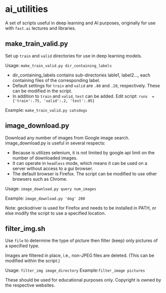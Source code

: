 # ai_utilities

A set of scripts useful in deep learning and AI purposes, originally for use with `fast.ai` lectures and libraries.

## make_train_valid.py
Set up `train` and `valid` directories for use in deep learning models.

Usage:   `make_train_valid.py dir_containing_labels`
- dir_containing_labels contains sub-directories lable1, label2...,  each containing files of the corresponding label.
- Default settings for `train` and `valid` are `.80` and `.20`, respectively. These can be modified in the script.
- In addition to `train` and `valid`, `test` can be added. Edit script: `runs  = {'train':.75, 'valid':.2, 'test':.05}`

Example: `make_train_valid.py catsdogs`

## image_download.py
Download any number of images from Google image search. image_download.py is useful in several respects:
- Because is utilizes selenium, it is not limited by google api limit on the number of downloaded images.
- It can operate in `headless` mode, which means it can be used on a server without access to a gui browser.
- The default browser is Firefox. The script can be modified to use other browsers such as Chrome.

Usage:   `image_download.py query num_images`

Example: `image_download.py 'dog' 200`

Note: geckodriver is used for Firefox and needs to be installed in PATH, or else modify the script to use a specified location.

## filter_img.sh
Use `file` to determine the type of picture then filter (keep) only pictures of a specified type.

Images are filtered in place, i.e., non-JPEG files are deleted. (This can be modified within the script.)

Usage:  `filter_img image_directory`
Example:`filter_image pictures`

These should be used for educational purposes only. Copyright is owned by the respective websites.
